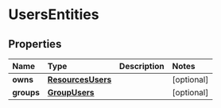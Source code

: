 # UsersEntities

## Properties

| Name | Type | Description | Notes |
| :--- | :--- | :--- | :--- |
| **owns** | [**ResourcesUsers**](resourcesusers.md) |  | \[optional\] |
| **groups** | [**GroupUsers**](groupusers.md) |  | \[optional\] |

